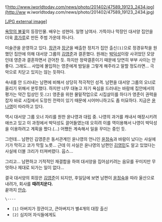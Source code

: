 ![http://www.iworldtoday.com/news/photo/201402/47589_19123_2434.jpg](http://ww
w.iworldtoday.com/news/photo/201402/47589_19123_2434.jpg)

[[JPG external
image]](http://www.iworldtoday.com/news/photo/201402/47589_19123_2434.jpg)

[욕망의 불꽃](%EC%9A%95%EB%A7%9D%EC%9D%98%20%EB%B6%88%EA%BD%83.md)의 등장인물. 배우는
성현아. 일명 남여사. 가뜩이나 막장인 대서양 집안을 더욱 [콩가루](%EC%BD%A9%EA%B0%80%EB%A3%A8.md)로 만든
주범 가운데 하나다.

미술관을 운영하고 있다. [장관](%EC%9E%A5%EA%B4%80.md)과 [장군](%EC%9E%A5%EA%B5%B0.md)을
배출한 정치가 집안 출신`[1]`으로 정경유착을 원했던 집안에 의해 대서양 그룹의
[김영준](%EA%B9%80%EC%98%81%EC%A4%80.md)과 결혼했다. 원래는
[박덕성](%EB%B0%95%EB%8D%95%EC%84%B1.md)이랑 사귀었던 모양인데 영준과 결혼하면서 걷어찬 듯. 하지만
정략결혼이기 때문에 당연히 부부 사이는 안 좋다. 그래도... 사업에 몰입하는 영준에게 밤일을 그렇게 해주라고 말할 정도라면... 극악으로
치닫고 있지는 않는 듯하다.

속내를 안 드러내는 남편에 비해서 상당히 적극적인 성격. 남편을 대서양 그룹의 오너로 올리기 위해서 분투했다. 하지만 너무 대놓고 자기
욕심을 드러내는 바람에 집안에서의 평가는 약간 밉상인 듯.`[2]` 영준을 위한 물밑작업으로 시집살이를 하다가 영준이 권력을 잡자 바로
시집에서 도망친 전력이 있기 때문에 시어머니하고도 좀 미묘하다. 지금은
[윤나영](%EC%9C%A4%EB%82%98%EC%98%81.md)이 따라하고 있다.

역시 대서양 그룹 오너 자리를 원한 윤나영과 대립 중. 나영의 과거를 캐내서 매장시키려 애쓰고 있고 이 과정에서 박덕성도 끌어들였는데 오히려
이를 역이용해서 나영이 박덕성을 이용하려고 계획을 짰다.(...) 어쨌든 계속해서 일을 꾸미는 중인 듯.

그런데... 남편인 김영준은 동서관계인 윤나영의 언니인 [윤정숙](%EC%9C%A4%EC%A0%95%EC%88%99.md)과 바람이
났다는 사실에 기가 막히고 코가 막힐 노릇... 근데 이 사실은 윤나영의 남편인 [김영민](%EA%B9%80%EC%98%81%EB%AF%BC%28%EC%9A%95%EB%A7%9D%EC%9D%98%20%EB%B6%88%EA%BD%83%29.md)도 알고 있었다는 사실에 더블
크리가 터져버렸다. 웁스...

그리고... 남편하고 기적적인 재결합을 하여 대서양을 집어삼키려는 음모를 꾸미지만 무엇하나 제대로 되가는 일이 없다...

결국 대서양의 회장은 [김영준](%EA%B9%80%EC%98%81%EC%A4%80.md)이 되지만, 후일담에 보면 남편이
[윤정숙](%EC%9C%A4%EC%A0%95%EC%88%99.md)을 따라 울산으로 내려가, 회사를 **때려치운다.**  
끝까지 [안습](%EC%95%88%EC%8A%B5.md).

`\----`

  * `[1]` 아버지가 장관이고, 큰아버지가 별4개의 대장 출신
  * `[2]` 심지어 자식들에게도

